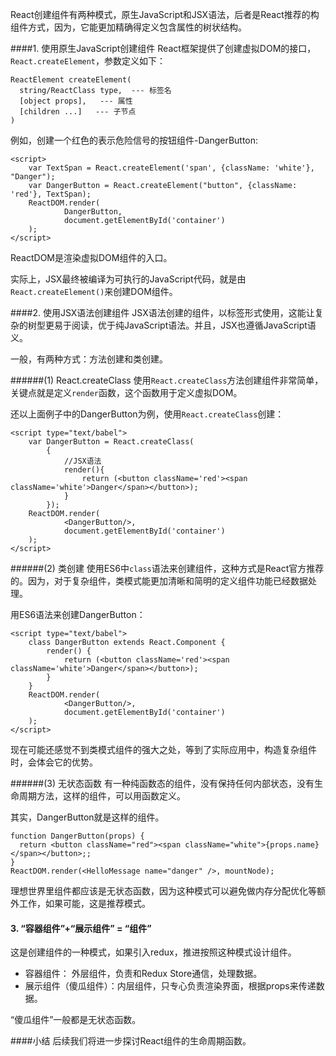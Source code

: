 React创建组件有两种模式，原生JavaScript和JSX语法，后者是React推荐的构组件方式，因为，它能更加精确得定义包含属性的树状结构。

####1. 使用原生JavaScript创建组件
React框架提供了创建虚拟DOM的接口，``` React.createElement```，参数定义如下：
```
ReactElement createElement(
  string/ReactClass type,  --- 标签名
  [object props],   --- 属性
  [children ...]   --- 子节点
)
```
例如，创建一个红色的表示危险信号的按钮组件-DangerButton:
```
<script>
    var TextSpan = React.createElement('span', {className: 'white'}, "Danger");
    var DangerButton = React.createElement("button", {className: 'red'}, TextSpan);
    ReactDOM.render(
            DangerButton,
            document.getElementById('container')
    );
</script>
```
ReactDOM是渲染虚拟DOM组件的入口。

实际上，JSX最终被编译为可执行的JavaScript代码，就是由``` React.createElement()```来创建DOM组件。

####2. 使用JSX语法创建组件
JSX语法创建的组件，以标签形式使用，这能让复杂的树型更易于阅读，优于纯JavaScript语法。并且，JSX也遵循JavaScript语义。

一般，有两种方式：方法创建和类创建。

######(1) React.createClass
使用```React.createClass```方法创建组件非常简单，关键点就是定义```render```函数，这个函数用于定义虚拟DOM。

还以上面例子中的DangerButton为例，使用```React.createClass```创建：
```
<script type="text/babel">
    var DangerButton = React.createClass(
        {
            //JSX语法
            render(){
                return (<button className='red'><span className='white'>Danger</span></button>);
            }
        });
    ReactDOM.render(
            <DangerButton/>,
            document.getElementById('container')
    );
</script>
```
######(2) 类创建
使用ES6中```class```语法来创建组件，这种方式是React官方推荐的。因为，对于复杂组件，类模式能更加清晰和简明的定义组件功能已经数据处理。

用ES6语法来创建DangerButton：
```
<script type="text/babel">
    class DangerButton extends React.Component {
        render() {
            return (<button className='red'><span className='white'>Danger</span></button>);
        }
    }
    ReactDOM.render(
            <DangerButton/>,
            document.getElementById('container')
    );
</script>
```
现在可能还感觉不到类模式组件的强大之处，等到了实际应用中，构造复杂组件时，会体会它的优势。

######(3) 无状态函数
有一种纯函数态的组件，没有保持任何内部状态，没有生命周期方法，这样的组件，可以用函数定义。

其实，DangerButton就是这样的组件。
```
function DangerButton(props) {
  return <button className="red"><span className="white">{props.name}</span></button>;;
}
ReactDOM.render(<HelloMessage name="danger" />, mountNode);
```
理想世界里组件都应该是无状态函数，因为这种模式可以避免做内存分配优化等额外工作，如果可能，这是推荐模式。

#### 3. “容器组件”+“展示组件” = “组件”

这是创建组件的一种模式，如果引入redux，推进按照这种模式设计组件。

* 容器组件： 外层组件，负责和Redux Store通信，处理数据。
* 展示组件（傻瓜组件）：内层组件，只专心负责渲染界面，根据props来传递数据。

“傻瓜组件”一般都是无状态函数。

####小结
后续我们将进一步探讨React组件的生命周期函数。
